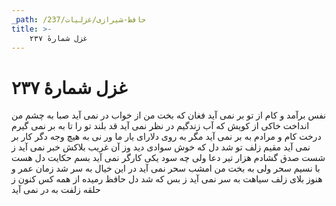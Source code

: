 ```yaml
---
_path: /حافظ-شیرازی/غزلیات/237
title: >-
    غزل شمارهٔ ۲۳۷
---
```

# غزل شمارهٔ ۲۳۷

نفس برآمد و کام از تو بر نمی آید
فغان که بخت من از خواب در نمی آید
صبا به چشم من انداخت خاکی از کویش
که آب زندگیم در نظر نمی آید
قد بلند تو را تا به بر نمی گیرم
درخت کام و مرادم به بر نمی آید
مگر به روی دلارای یار ما ور نی
به هیچ وجه دگر کار بر نمی آید
مقیم زلف تو شد دل که خوش سوادی دید
وز آن غریب بلاکش خبر نمی آید
ز شست صدق گشادم هزار تیر دعا
ولی چه سود یکی کارگر نمی آید
بسم حکایت دل هست با نسیم سحر
ولی به بخت من امشب سحر نمی آید
در این خیال به سر شد زمان عمر و هنوز
بلای زلف سیاهت به سر نمی آید
ز بس که شد دل حافظ رمیده از همه کس
کنون ز حلقه زلفت به در نمی آید
